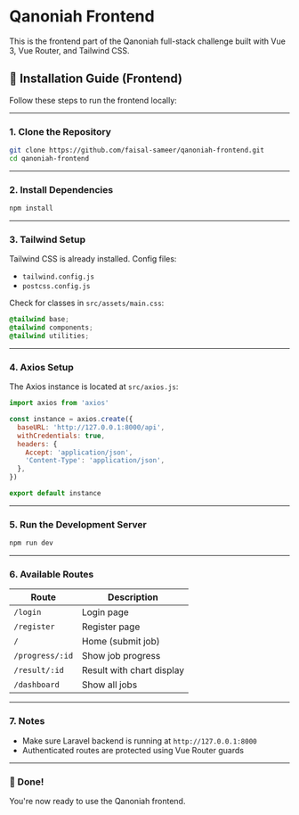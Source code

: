 # Qanoniah Frontend

This is the frontend part of the Qanoniah full-stack challenge built with Vue 3, Vue Router, and Tailwind CSS.

## 🚀 Installation Guide (Frontend)

Follow these steps to run the frontend locally:

---

### 1. Clone the Repository

```bash
git clone https://github.com/faisal-sameer/qanoniah-frontend.git
cd qanoniah-frontend
```

---

### 2. Install Dependencies

```bash
npm install
```

---

### 3. Tailwind Setup

Tailwind CSS is already installed. Config files:

- `tailwind.config.js`
- `postcss.config.js`

Check for classes in `src/assets/main.css`:

```css
@tailwind base;
@tailwind components;
@tailwind utilities;
```

---

### 4. Axios Setup

The Axios instance is located at `src/axios.js`:

```js
import axios from 'axios'

const instance = axios.create({
  baseURL: 'http://127.0.0.1:8000/api',
  withCredentials: true,
  headers: {
    Accept: 'application/json',
    'Content-Type': 'application/json',
  },
})

export default instance
```

---

### 5. Run the Development Server

```bash
npm run dev
```

---

### 6. Available Routes

| Route             | Description               |
|------------------|---------------------------|
| `/login`          | Login page                |
| `/register`       | Register page             |
| `/`               | Home (submit job)         |
| `/progress/:id`   | Show job progress         |
| `/result/:id`     | Result with chart display |
| `/dashboard`      | Show all jobs             |

---

### 7. Notes

- Make sure Laravel backend is running at `http://127.0.0.1:8000`
- Authenticated routes are protected using Vue Router guards

---

### 🎉 Done!

You're now ready to use the Qanoniah frontend.
